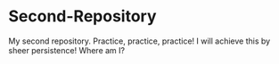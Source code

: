# Second-Repository
My second repository.  Practice, practice, practice!
I will achieve this by sheer persistence!
Where am I?
